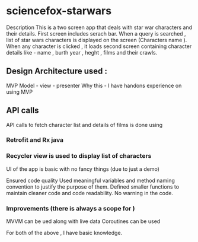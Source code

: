 # sciencefox-starwars

Description
This is a two screen app that deals with star war characters and their details.
First screen includes serach bar. When a query is searched , list of star wars characters is displayed on the screen (Characters name ).
When any character is clicked , it loads second screen containing character details like - name , burth year , heght , films and their crawls.


## Design Architecture used :
MVP
Model - view - presenter
Why this - I have handons experience on using MVP


## API calls
API calls to fetch character list and details of films is done using 
### Retrofit and Rx java       


### Recycler view is used to display list of characters         

UI of the app is basic with no fancy things (due to just a demo)

Ensured code quality 
Used meaningful variables and method naming convention to justify the purpose of them.
Defined smaller functions to maintain cleaner code and code readability.
No warning in the code.


### Improvements (there is always a scope for )
MVVM can be ued along with live data
Coroutines can be used 

For both of the above , I have basic knowledge.
